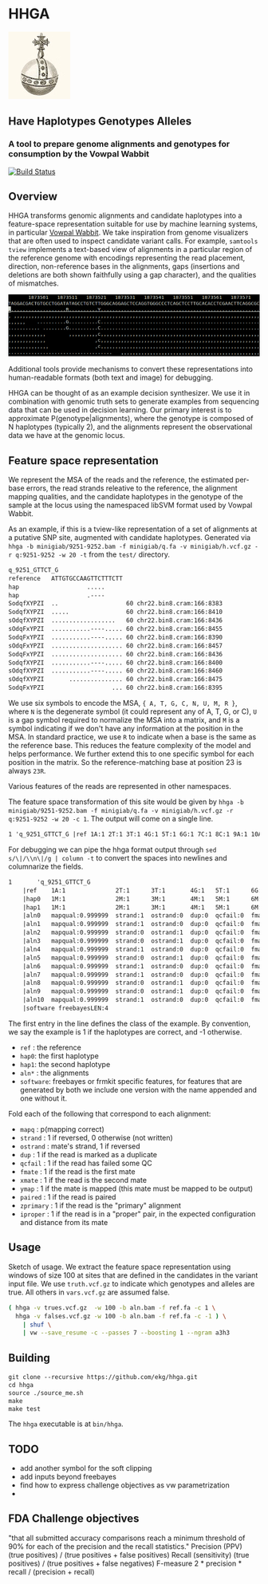 # HHGA

![orb](https://raw.githubusercontent.com/ekg/hhga/master/images/orb.jpg)

## Have Haplotypes Genotypes Alleles

### A tool to prepare genome alignments and genotypes for consumption by the Vowpal Wabbit

[![Build Status](https://travis-ci.org/ekg/hhga.svg)](https://travis-ci.org/ekg/hhga)

## Overview

HHGA transforms genomic alignments and candidate haplotypes into a feature-space representation suitable for use by machine learning systems, in particular [Vowpal Wabbit](https://github.com/JohnLangford/vowpal_wabbit).
We take inspiration from genome visualizers that are often used to inspect candidate variant calls.
For example, `samtools tview` implements a text-based view of alignments in a particular region of the reference genome with encodings representing the read placement, direction, non-reference bases in the alignments, gaps (insertions and deletions are both shown faithfully using a gap character), and the qualities of mismatches. 


![tview](https://raw.githubusercontent.com/ekg/hhga/master/images/tview.png)

Additional tools provide mechanisms to convert these representations into human-readable formats (both text and image) for debugging.

HHGA can be thought of as an example decision synthesizer.
We use it in combination with genomic truth sets to generate examples from sequencing data that can be used in decision learning.
Our primary interest is to approximate P(genotype|alignments), where the genotype is composed of N haplotypes (typically 2), and the alignments represent the observational data we have at the genomic locus.

## Feature space representation

We represent the MSA of the reads and the reference, the estimated per-base errors, the read strands releative to the reference, the alignment mapping qualities, and the candidate haplotypes in the genotype of the sample at the locus using the namespaced libSVM format used by Vowpal Wabbit.

As an example, if this is a tview-like representation of a set of alignments at a putative SNP site, augmented with candidate haplotypes. Generated via `hhga -b minigiab/9251-9252.bam -f minigiab/q.fa -v minigiab/h.vcf.gz -r q:9251-9252 -w 20 -t` from the `test/` directory.

```txt
q_9251_GTTCT_G
reference   ATTGTGCCAAGTTCTTTCTT
hap                   .....
hap                   .----
SodqfXYPZI  ..                   60 chr22.bin8.cram:166:8383
SodqfXYPZI  .....                60 chr22.bin8.cram:166:8410
sOdqfXYPZI  ..................   60 chr22.bin8.cram:166:8436
sOdqFxYPZI  ...........----..... 60 chr22.bin8.cram:166:8455
SodqFxYPZI  ...........----..... 60 chr22.bin8.cram:166:8390
sOdqFxYPZI  .................... 60 chr22.bin8.cram:166:8457
SodqFxYPZI  .................... 60 chr22.bin8.cram:166:8436
SodqfXYPZI  ...........----..... 60 chr22.bin8.cram:166:8400
sOdqfXYPZI  ...........----..... 60 chr22.bin8.cram:166:8460
sOdqfXYPZI       ............... 60 chr22.bin8.cram:166:8475
SodqFxYPZI                   ... 60 chr22.bin8.cram:166:8395
```    

We use six symbols to encode the MSA, `{ A, T, G, C, N, U, M, R }`, where `N` is the degenerate symbol (it could represent any of A, T, G, or C), `U` is a gap symbol required to normalize the MSA into a matrix, and `M` is a symbol indicating if we don't have any information at the position in the MSA. In standard practice, we use `R` to indicate when a base is the same as the reference base. This reduces the feature complexity of the model and helps performance. We further extend this to one specific symbol for each position in the matrix. So the reference-matching base at position 23 is always `23R`.

Various features of the reads are represented in other namespaces.

The feature space transformation of this site would be given by `hhga -b minigiab/9251-9252.bam -f minigiab/q.fa -v minigiab/h.vcf.gz -r q:9251-9252 -w 20 -c 1`. The output will come on a single line.

```txt
1 'q_9251_GTTCT_G |ref 1A:1 2T:1 3T:1 4G:1 5T:1 6G:1 7C:1 8C:1 9A:1 10A:1 11G:1 12T:1 13T:1 14C:1 15T:1 16T:1 17T:1 18C:1 19T:1 20T:1 |hap0 1M:1 2M:1 3M:1 4M:1 5M:1 6M:1 7M:1 8M:1 9M:1 10M:1 11R:1 12R:1 13R:1 14R:1 15R:1 16M:1 17M:1 18M:1 19M:1 20M:1 |hap1 1M:1 2M:1 3M:1 4M:1 5M:1 6M:1 7M:1 8M:1 9M:1 10M:1 11R:1 12U:1 13U:1 14U:1 15U:1 16M:1 17M:1 18M:1 19M:1 20M:1 |aln0 mapqual:0.999999 strand:1 ostrand:0 dup:0 qcfail:0 fmate:0 xmate:1 ymap:1 paired:1 zprimary:1 iproper:1 1R:0.9998 2R:0.999499 3M:1 4M:1 5M:1 6M:1 7M:1 8M:1 9M:1 10M:1 11M:1 12M:1 13M:1 14M:1 15M:1 16M:1 17M:1 18M:1 19M:1 20M:1 |aln1 mapqual:0.999999 strand:1 ostrand:0 dup:0 qcfail:0 fmate:0 xmate:1 ymap:1 paired:1 zprimary:1 iproper:1 1R:0.9998 2R:0.9998 3R:0.9998 4R:0.999499 5R:0.999499 6M:1 7M:1 8M:1 9M:1 10M:1 11M:1 12M:1 13M:1 14M:1 15M:1 16M:1 17M:1 18M:1 19M:1 20M:1 |aln2 mapqual:0.999999 strand:0 ostrand:1 dup:0 qcfail:0 fmate:0 xmate:1 ymap:1 paired:1 zprimary:1 iproper:1 1R:0.9999 2R:0.9999 3R:0.99369 4R:0.9998 5R:0.9998 6R:0.9998 7R:0.9998 8R:0.9998 9R:0.9999 10R:0.9998 11R:0.9998 12R:0.998005 13R:0.999499 14R:0.9999 15R:0.9999 16R:0.9998 17R:0.9999 18R:0.9998 19M:1 20M:1 |aln3 mapqual:0.999999 strand:0 ostrand:1 dup:0 qcfail:0 fmate:1 xmate:0 ymap:1 paired:1 zprimary:1 iproper:1 1R:0.9999 2R:0.9999 3R:0.9999 4R:0.9999 5R:0.9999 6R:0.9999 7R:0.9999 8R:0.9999 9R:0.9999 10R:0.999499 11R:0.9999 12U:0.9999 13U:0.999499 14U:0.9999 15U:0.9999 16R:0.9999 17R:0.9999 18R:0.9999 19R:0.9999 20R:0.9999 |aln4 mapqual:0.999999 strand:1 ostrand:0 dup:0 qcfail:0 fmate:1 xmate:0 ymap:1 paired:1 zprimary:1 iproper:1 1R:0.9999 2R:0.998005 3R:0.9998 4R:0.9999 5R:0.9999 6R:0.9999 7R:0.9999 8R:0.9999 9R:0.9998 10R:0.9999 11R:0.9999 12U:0.9998 13U:0.9999 14U:0.9999 15U:0.9999 16R:0.9999 17R:0.9999 18R:0.9999 19R:0.9999 20R:0.9999 |aln5 mapqual:0.999999 strand:0 ostrand:1 dup:0 qcfail:0 fmate:1 xmate:0 ymap:1 paired:1 zprimary:1 iproper:1 1R:0.9999 2R:0.9999 3R:0.999499 4R:0.999499 5R:0.9999 6R:0.9999 7R:0.9999 8R:0.9999 9R:0.968377 10R:0.999499 11R:0.998005 12R:0.999499 13R:0.968377 14R:0.9998 15R:0.9999 16R:0.9999 17R:0.999499 18R:0.9999 19R:0.99369 20R:0.9999 |aln6 mapqual:0.999999 strand:1 ostrand:0 dup:0 qcfail:0 fmate:1 xmate:0 ymap:1 paired:1 zprimary:1 iproper:1 1R:0.9998 2R:0.999499 3R:0.9999 4R:0.9998 5R:0.9999 6R:0.9999 7R:0.9999 8R:0.9999 9R:0.9999 10R:0.9999 11R:0.9999 12R:0.9999 13R:0.9999 14R:0.9998 15R:0.9999 16R:0.9999 17R:0.9999 18R:0.9999 19R:0.9999 20R:0.9999 |aln7 mapqual:0.999999 strand:1 ostrand:0 dup:0 qcfail:0 fmate:0 xmate:1 ymap:1 paired:1 zprimary:1 iproper:1 1R:0.9999 2R:0.9999 3R:0.9998 4R:0.9998 5R:0.9999 6R:0.9998 7R:0.9999 8R:0.9998 9R:0.9998 10R:0.9999 11R:0.9998 12U:0.9998 13U:0.9999 14U:0.9998 15U:0.9999 16R:0.9999 17R:0.9998 18R:0.9999 19R:0.9998 20R:0.9999 |aln8 mapqual:0.999999 strand:0 ostrand:1 dup:0 qcfail:0 fmate:0 xmate:1 ymap:1 paired:1 zprimary:1 iproper:1 1R:0.9999 2R:0.9999 3R:0.9999 4R:0.9999 5R:0.9999 6R:0.9999 7R:0.9999 8R:0.9999 9R:0.9999 10R:0.9999 11R:0.9999 12U:0.9999 13U:0.9999 14U:0.9999 15U:0.9999 16R:0.9999 17R:0.9999 18R:0.9999 19R:0.9999 20R:0.9999 |aln9 mapqual:0.999999 strand:0 ostrand:1 dup:0 qcfail:0 fmate:0 xmate:1 ymap:1 paired:1 zprimary:1 iproper:1 1M:1 2M:1 3M:1 4M:1 5M:1 6R:0.999499 7R:0.9998 8R:0.9998 9R:0.9998 10R:0.9998 11R:0.9998 12R:0.9999 13R:0.9999 14R:0.9999 15R:0.9999 16R:0.9999 17R:0.9999 18R:0.9999 19R:0.9999 20R:0.9999 |aln10 mapqual:0.999999 strand:1 ostrand:0 dup:0 qcfail:0 fmate:1 xmate:0 ymap:1 paired:1 zprimary:1 iproper:1 1M:1 2M:1 3M:1 4M:1 5M:1 6M:1 7M:1 8M:1 9M:1 10M:1 11M:1 12M:1 13M:1 14M:1 15M:1 16M:1 17M:1 18R:0.9998 19R:0.9998 20R:0.9998
```

For debugging we can pipe the hhga format output through `sed s/\|/\\n\|/g | column -t` to convert the spaces into newlines and columnarize the fields.

```txt
1       'q_9251_GTTCT_G
    |ref    1A:1              2T:1      3T:1       4G:1   5T:1      6G:1     7C:1     8C:1    9A:1      10A:1       11G:1      12T:1      13T:1        14C:1        15T:1        16T:1        17T:1        18C:1      19T:1      20T:1
    |hap0   1M:1              2M:1      3M:1       4M:1   5M:1      6M:1     7M:1     8M:1    9M:1      10M:1       11R:1      12R:1      13R:1        14R:1        15R:1        16M:1        17M:1        18M:1      19M:1      20M:1
    |hap1   1M:1              2M:1      3M:1       4M:1   5M:1      6M:1     7M:1     8M:1    9M:1      10M:1       11R:1      12U:1      13U:1        14U:1        15U:1        16M:1        17M:1        18M:1      19M:1      20M:1
    |aln0   mapqual:0.999999  strand:1  ostrand:0  dup:0  qcfail:0  fmate:0  xmate:1  ymap:1  paired:1  zprimary:1  iproper:1  1R:0.9998  2R:0.999499  3M:1         4M:1         5M:1         6M:1         7M:1       8M:1       9M:1         10M:1         11M:1         12M:1         13M:1         14M:1       15M:1       16M:1       17M:1         18M:1       19M:1        20M:1
    |aln1   mapqual:0.999999  strand:1  ostrand:0  dup:0  qcfail:0  fmate:0  xmate:1  ymap:1  paired:1  zprimary:1  iproper:1  1R:0.9998  2R:0.9998    3R:0.9998    4R:0.999499  5R:0.999499  6M:1         7M:1       8M:1       9M:1         10M:1         11M:1         12M:1         13M:1         14M:1       15M:1       16M:1       17M:1         18M:1       19M:1        20M:1
    |aln2   mapqual:0.999999  strand:0  ostrand:1  dup:0  qcfail:0  fmate:0  xmate:1  ymap:1  paired:1  zprimary:1  iproper:1  1R:0.9999  2R:0.9999    3R:0.99369   4R:0.9998    5R:0.9998    6R:0.9998    7R:0.9998  8R:0.9998  9R:0.9999    10R:0.9998    11R:0.9998    12R:0.998005  13R:0.999499  14R:0.9999  15R:0.9999  16R:0.9998  17R:0.9999    18R:0.9998  19M:1        20M:1
    |aln3   mapqual:0.999999  strand:0  ostrand:1  dup:0  qcfail:0  fmate:1  xmate:0  ymap:1  paired:1  zprimary:1  iproper:1  1R:0.9999  2R:0.9999    3R:0.9999    4R:0.9999    5R:0.9999    6R:0.9999    7R:0.9999  8R:0.9999  9R:0.9999    10R:0.999499  11R:0.9999    12U:0.9999    13U:0.999499  14U:0.9999  15U:0.9999  16R:0.9999  17R:0.9999    18R:0.9999  19R:0.9999   20R:0.9999
    |aln4   mapqual:0.999999  strand:1  ostrand:0  dup:0  qcfail:0  fmate:1  xmate:0  ymap:1  paired:1  zprimary:1  iproper:1  1R:0.9999  2R:0.998005  3R:0.9998    4R:0.9999    5R:0.9999    6R:0.9999    7R:0.9999  8R:0.9999  9R:0.9998    10R:0.9999    11R:0.9999    12U:0.9998    13U:0.9999    14U:0.9999  15U:0.9999  16R:0.9999  17R:0.9999    18R:0.9999  19R:0.9999   20R:0.9999
    |aln5   mapqual:0.999999  strand:0  ostrand:1  dup:0  qcfail:0  fmate:1  xmate:0  ymap:1  paired:1  zprimary:1  iproper:1  1R:0.9999  2R:0.9999    3R:0.999499  4R:0.999499  5R:0.9999    6R:0.9999    7R:0.9999  8R:0.9999  9R:0.968377  10R:0.999499  11R:0.998005  12R:0.999499  13R:0.968377  14R:0.9998  15R:0.9999  16R:0.9999  17R:0.999499  18R:0.9999  19R:0.99369  20R:0.9999
    |aln6   mapqual:0.999999  strand:1  ostrand:0  dup:0  qcfail:0  fmate:1  xmate:0  ymap:1  paired:1  zprimary:1  iproper:1  1R:0.9998  2R:0.999499  3R:0.9999    4R:0.9998    5R:0.9999    6R:0.9999    7R:0.9999  8R:0.9999  9R:0.9999    10R:0.9999    11R:0.9999    12R:0.9999    13R:0.9999    14R:0.9998  15R:0.9999  16R:0.9999  17R:0.9999    18R:0.9999  19R:0.9999   20R:0.9999
    |aln7   mapqual:0.999999  strand:1  ostrand:0  dup:0  qcfail:0  fmate:0  xmate:1  ymap:1  paired:1  zprimary:1  iproper:1  1R:0.9999  2R:0.9999    3R:0.9998    4R:0.9998    5R:0.9999    6R:0.9998    7R:0.9999  8R:0.9998  9R:0.9998    10R:0.9999    11R:0.9998    12U:0.9998    13U:0.9999    14U:0.9998  15U:0.9999  16R:0.9999  17R:0.9998    18R:0.9999  19R:0.9998   20R:0.9999
    |aln8   mapqual:0.999999  strand:0  ostrand:1  dup:0  qcfail:0  fmate:0  xmate:1  ymap:1  paired:1  zprimary:1  iproper:1  1R:0.9999  2R:0.9999    3R:0.9999    4R:0.9999    5R:0.9999    6R:0.9999    7R:0.9999  8R:0.9999  9R:0.9999    10R:0.9999    11R:0.9999    12U:0.9999    13U:0.9999    14U:0.9999  15U:0.9999  16R:0.9999  17R:0.9999    18R:0.9999  19R:0.9999   20R:0.9999
    |aln9   mapqual:0.999999  strand:0  ostrand:1  dup:0  qcfail:0  fmate:0  xmate:1  ymap:1  paired:1  zprimary:1  iproper:1  1M:1       2M:1         3M:1         4M:1         5M:1         6R:0.999499  7R:0.9998  8R:0.9998  9R:0.9998    10R:0.9998    11R:0.9998    12R:0.9999    13R:0.9999    14R:0.9999  15R:0.9999  16R:0.9999  17R:0.9999    18R:0.9999  19R:0.9999   20R:0.9999
    |aln10  mapqual:0.999999  strand:1  ostrand:0  dup:0  qcfail:0  fmate:1  xmate:0  ymap:1  paired:1  zprimary:1  iproper:1  1M:1       2M:1         3M:1         4M:1         5M:1         6M:1         7M:1       8M:1       9M:1         10M:1         11M:1         12M:1         13M:1         14M:1       15M:1       16M:1       17M:1         18R:0.9998  19R:0.9998   20R:0.9998
    |software freebayesLEN:4
```

The first entry in the line defines the class of the example. By convention, we say the example is 1 if the haplotypes are correct, and -1 otherwise.

* `ref` : the reference
* `hap0`: the first haplotype
* `hap1`: the second haplotype
* `aln*` : the alignments
* `software`: freebayes or frmkit specific features, for features that are generated by both we include one version with the name appended and one without it.


Fold each of the following that correspond to each alignment:
* `mapq` : p(mapping correct)
* `strand` : 1 if reversed, 0 otherwise (not written)
* `ostrand` : mate's strand, 1 if reversed
* `dup` : 1 if the read is marked as a duplicate
* `qcfail` : 1 if the read has failed some QC
* `fmate` : 1 if the read is the first mate
* `xmate` : 1 if the read is the second mate
* `ymap` : 1 if the mate is mapped (this mate must be mapped to be output)
* `paired` : 1 if the read is paired
* `zprimary` : 1 if the read is the "primary" alignment
* `iproper` : 1 if the read is in a "proper" pair, in the expected configuration and distance from its mate


## Usage

Sketch of usage. We extract the feature space representation using windows of size 100 at sites that are defined in the candidates in the variant input file. We use `truth.vcf.gz` to indicate which genotypes and alleles are true. All others in `vars.vcf.gz` are assumed false.

```bash
( hhga -v trues.vcf.gz  -w 100 -b aln.bam -f ref.fa -c 1 \
  hhga -v falses.vcf.gz -w 100 -b aln.bam -f ref.fa -c -1 ) \
    | shuf \
    | vw --save_resume -c --passes 7 --boosting 1 --ngram a3h3
```

## Building

```
git clone --recursive https://github.com/ekg/hhga.git
cd hhga
source ./source_me.sh
make
make test
```

The `hhga` executable is at `bin/hhga`.

## TODO

- add another symbol for the soft clipping
- add inputs beyond freebayes
- find how to express challenge objectives as vw parametrization
- 



## FDA Challenge objectives

"that all submitted accuracy comparisons reach a minimum threshold of 90% for each of the precision and the recall statistics."
Precision (PPV)	(true positives) / (true positives + false positives)
Recall (sensitivity)	(true positives) / (true positives + false negatives)
F-measure	2 * precision * recall / (precision + recall)

